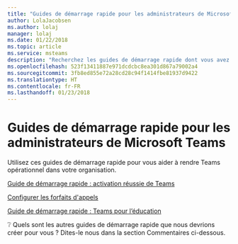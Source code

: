 ```yaml
---
title: "Guides de démarrage rapide pour les administrateurs de Microsoft Teams"
author: LolaJacobsen
ms.author: lolaj
manager: lolaj
ms.date: 01/22/2018
ms.topic: article
ms.service: msteams
description: "Recherchez les guides de démarrage rapide dont vous avez besoin pour commencer à utiliser Microsoft Teams."
ms.openlocfilehash: 523f13411887e971dcdcbc8ea301d867a79002a4
ms.sourcegitcommit: 3fb8ed855e72a28cd28c94f1414fbe81937d9422
ms.translationtype: HT
ms.contentlocale: fr-FR
ms.lasthandoff: 01/23/2018
---
```

<a name="quick-start-guides-for-microsoft-teams-admins"></a>Guides de démarrage rapide pour les administrateurs de Microsoft Teams
=====================================

Utilisez ces guides de démarrage rapide pour vous aider à rendre Teams opérationnel dans votre organisation. 

[Guide de démarrage rapide : activation réussie de Teams](quick-start-enable-Teams.md)

[Configurer les forfaits d'appels](configuring-teams-calling-quickstartguide.md)

[Guide de démarrage rapide : Teams pour l’éducation](teams-quick-start-edu.yml)

:grey_question: Quels sont les autres guides de démarrage rapide que nous devrions créer pour vous ? Dites-le nous dans la section Commentaires ci-dessous.